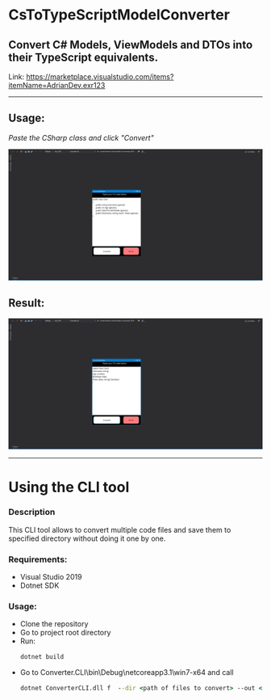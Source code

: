 # CsToTypeScriptModelConverter
## Convert C# Models, ViewModels and DTOs into their TypeScript equivalents.
Link: https://marketplace.visualstudio.com/items?itemName=AdrianDev.exr123

___

## Usage:

*Paste the CSharp class and click "Convert"*

![Paste Image](https://github.com/AdrianGajewski1/CsToTypeScriptModelConverter/blob/main/Converter.UI/Paste.PNG?raw=true)

## Result:
![Paste Image](https://github.com/AdrianGajewski1/CsToTypeScriptModelConverter/blob/main/Converter.UI/convert.PNG?raw=true)

___
# Using the CLI tool
### Description
This CLI tool allows to convert multiple code files and save them to specified directory without doing 
it one by one.

### Requirements:
 * Visual Studio 2019
 * Dotnet SDK
### Usage:
 * Clone the repository
 * Go to project root directory
 * Run: 
    ``` cmd
    dotnet build
    ```
 * Go to Converter.CLI\bin\Debug\netcoreapp3.1\win7-x64 and call
    ``` cmd
    dotnet ConverterCLI.dll f  --dir <path of files to convert> --out <your output directory> 
    ```
